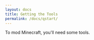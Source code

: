 ```yaml
---
layout: docs
title: Getting the Tools
permalink: /docs/qstart/
---
```


To mod Minecraft, you'll need some tools.